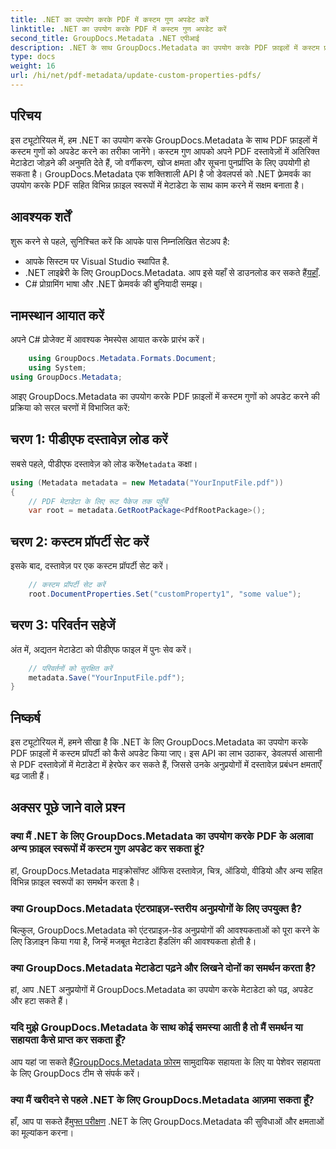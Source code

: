```yaml
---
title: .NET का उपयोग करके PDF में कस्टम गुण अपडेट करें
linktitle: .NET का उपयोग करके PDF में कस्टम गुण अपडेट करें
second_title: GroupDocs.Metadata .NET एपीआई
description: .NET के साथ GroupDocs.Metadata का उपयोग करके PDF फ़ाइलों में कस्टम प्रॉपर्टीज़ को अपडेट करना सीखें। PDF मेटाडेटा को कुशलतापूर्वक मैनिपुलेट करने के लिए सरल चरण।
type: docs
weight: 16
url: /hi/net/pdf-metadata/update-custom-properties-pdfs/
---
```

## परिचय
इस ट्यूटोरियल में, हम .NET का उपयोग करके GroupDocs.Metadata के साथ PDF फ़ाइलों में कस्टम गुणों को अपडेट करने का तरीका जानेंगे। कस्टम गुण आपको अपने PDF दस्तावेज़ों में अतिरिक्त मेटाडेटा जोड़ने की अनुमति देते हैं, जो वर्गीकरण, खोज क्षमता और सूचना पुनर्प्राप्ति के लिए उपयोगी हो सकता है। GroupDocs.Metadata एक शक्तिशाली API है जो डेवलपर्स को .NET फ़्रेमवर्क का उपयोग करके PDF सहित विभिन्न फ़ाइल स्वरूपों में मेटाडेटा के साथ काम करने में सक्षम बनाता है।
## आवश्यक शर्तें
शुरू करने से पहले, सुनिश्चित करें कि आपके पास निम्नलिखित सेटअप है:
- आपके सिस्टम पर Visual Studio स्थापित है.
-  .NET लाइब्रेरी के लिए GroupDocs.Metadata. आप इसे यहाँ से डाउनलोड कर सकते हैं[यहाँ](https://releases.groupdocs.com/metadata/net/).
- C# प्रोग्रामिंग भाषा और .NET फ्रेमवर्क की बुनियादी समझ।

## नामस्थान आयात करें
अपने C# प्रोजेक्ट में आवश्यक नेमस्पेस आयात करके प्रारंभ करें।
```csharp
    using GroupDocs.Metadata.Formats.Document;
    using System;
using GroupDocs.Metadata;
```

आइए GroupDocs.Metadata का उपयोग करके PDF फ़ाइलों में कस्टम गुणों को अपडेट करने की प्रक्रिया को सरल चरणों में विभाजित करें:
## चरण 1: पीडीएफ दस्तावेज़ लोड करें
 सबसे पहले, पीडीएफ दस्तावेज़ को लोड करें`Metadata` कक्षा।
```csharp
using (Metadata metadata = new Metadata("YourInputFile.pdf"))
{
    // PDF मेटाडेटा के लिए रूट पैकेज तक पहुँचें
    var root = metadata.GetRootPackage<PdfRootPackage>();
```
## चरण 2: कस्टम प्रॉपर्टी सेट करें
इसके बाद, दस्तावेज़ पर एक कस्टम प्रॉपर्टी सेट करें।
```csharp
    // कस्टम प्रॉपर्टी सेट करें
    root.DocumentProperties.Set("customProperty1", "some value");
```
## चरण 3: परिवर्तन सहेजें
अंत में, अद्यतन मेटाडेटा को पीडीएफ फाइल में पुनः सेव करें।
```csharp
    // परिवर्तनों को सुरक्षित करें
    metadata.Save("YourInputFile.pdf");
}
```

## निष्कर्ष
इस ट्यूटोरियल में, हमने सीखा है कि .NET के लिए GroupDocs.Metadata का उपयोग करके PDF फ़ाइलों में कस्टम प्रॉपर्टी को कैसे अपडेट किया जाए। इस API का लाभ उठाकर, डेवलपर्स आसानी से PDF दस्तावेज़ों में मेटाडेटा में हेरफेर कर सकते हैं, जिससे उनके अनुप्रयोगों में दस्तावेज़ प्रबंधन क्षमताएँ बढ़ जाती हैं।

## अक्सर पूछे जाने वाले प्रश्न
### क्या मैं .NET के लिए GroupDocs.Metadata का उपयोग करके PDF के अलावा अन्य फ़ाइल स्वरूपों में कस्टम गुण अपडेट कर सकता हूं?
हां, GroupDocs.Metadata माइक्रोसॉफ्ट ऑफिस दस्तावेज़, चित्र, ऑडियो, वीडियो और अन्य सहित विभिन्न फ़ाइल स्वरूपों का समर्थन करता है।
### क्या GroupDocs.Metadata एंटरप्राइज़-स्तरीय अनुप्रयोगों के लिए उपयुक्त है?
बिल्कुल, GroupDocs.Metadata को एंटरप्राइज़-ग्रेड अनुप्रयोगों की आवश्यकताओं को पूरा करने के लिए डिज़ाइन किया गया है, जिन्हें मजबूत मेटाडेटा हैंडलिंग की आवश्यकता होती है।
### क्या GroupDocs.Metadata मेटाडेटा पढ़ने और लिखने दोनों का समर्थन करता है?
हां, आप .NET अनुप्रयोगों में GroupDocs.Metadata का उपयोग करके मेटाडेटा को पढ़, अपडेट और हटा सकते हैं।
### यदि मुझे GroupDocs.Metadata के साथ कोई समस्या आती है तो मैं समर्थन या सहायता कैसे प्राप्त कर सकता हूँ?
 आप यहां जा सकते हैं[GroupDocs.Metadata फ़ोरम](https://forum.groupdocs.com/c/metadata/14) सामुदायिक सहायता के लिए या पेशेवर सहायता के लिए GroupDocs टीम से संपर्क करें।
### क्या मैं खरीदने से पहले .NET के लिए GroupDocs.Metadata आज़मा सकता हूँ?
 हाँ, आप पा सकते हैं[मुफ्त परीक्षण](https://releases.groupdocs.com/) .NET के लिए GroupDocs.Metadata की सुविधाओं और क्षमताओं का मूल्यांकन करना।